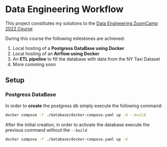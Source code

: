 # Data Engineering Workflow

This project constitutes my solutions to the [Data Engineering ZoomCamp 2022 Course](https://github.com/DataTalksClub/data-engineering-zoomcamp)

During this course the following milestones are achieved:

1. Local hosting of a __Postgress DataBase using Docker__
2. Local hosting of an __Airflow using Docker__
3. An __ETL pipeline__ to fill the database with data from the NY Taxi Dataset
4. More comming soon

## Setup

### Postgress DataBase

In order to __create__ the postgress db simply execute the following command:

```sh
docker compose -f ./database/docker-compose.yaml up -d --build
```

After the initial creation, in order to activate the database execute the previous command without the `--build`

```sh
docker compose -f ./database/docker-compose.yaml up -d
```
